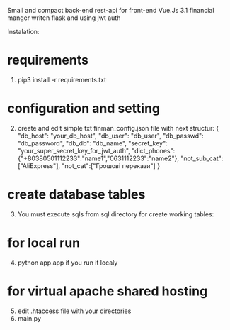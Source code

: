 Small and compact back-end rest-api for front-end Vue.Js 3.1 financial manger writen flask and using jwt auth

Instalation:
# requirements
1. pip3 install -r requirements.txt

# configuration and setting
2. create and edit simple txt finman_config.json file with next structur: 
{
"db_host": "your_db_host",
"db_user": "db_user",
"db_passwd": "db_password",
"db_db": "db_name",
"secret_key": "your_super_secret_key_for_jwt_auth",
"dict_phones":{"+80380501112233":"name1","0631112233":"name2"},
"not_sub_cat":["AliExpress"],
"not_cat":["Грошові перекази"]
}

# create database tables
3. You must execute sqls from sql directory for create working tables:


# for local run
4. python app.app if you run it localy

# for virtual apache shared hosting
5. edit .htaccess file with your directories
6. main.py


